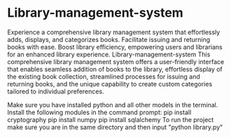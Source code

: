 # Library-management-system
Experience a comprehensive library management system that effortlessly adds, displays, and categorizes books. Facilitate issuing and returning books with ease. Boost library efficiency, empowering users and librarians for an enhanced library experience.
Library-management-system
This comprehensive library management system offers a user-friendly interface that enables seamless addition of books to the library, effortless display of the existing book collection, streamlined processes for issuing and returning books, and the unique capability to create custom categories tailored to individual preferences.

Make sure you have installed python and all other models in the terminal.
Install the following modules in the command prompt:
pip install cryptography
pip install numpy
pip install sqlalchemy
To run the project make sure you are in the same directory and then input "python library.py"

